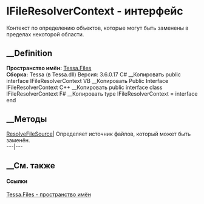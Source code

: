 # IFileResolverContext - интерфейс
Контекст по определению объектов, которые могут быть заменены в пределах
некоторой области.
## __Definition
 **Пространство имён:** [Tessa.Files](N_Tessa_Files.htm)  
 **Сборка:** Tessa (в Tessa.dll) Версия: 3.6.0.17
C# __Копировать
     public interface IFileResolverContext
VB __Копировать
     Public Interface IFileResolverContext
C++ __Копировать
     public interface class IFileResolverContext
F# __Копировать
     type IFileResolverContext = interface end
##  __Методы
[ResolveFileSource](M_Tessa_Files_IFileResolverContext_ResolveFileSource.htm)|
Определяет источник файлов, который может быть заменён.  
---|---  
##  __См. также
#### Ссылки
[Tessa.Files - пространство имён](N_Tessa_Files.htm)
